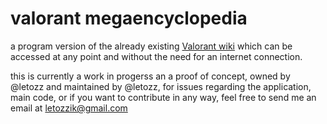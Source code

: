 # valorant megaencyclopedia

a program version of the already existing [Valorant wiki](https://valorant.fandom.com/wiki/VALORANT_Wiki) which can be accessed at any point and without the need for an internet connection.

this is currently a work in progerss an a proof of concept, owned by @letozz and maintained by @letozz, for issues regarding the application, main code, or if you want to contribute in any way, feel free to send me an email at letozzik@gmail.com
